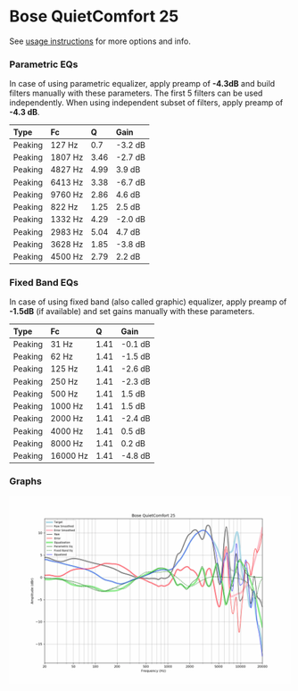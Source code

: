 # Bose QuietComfort 25
See [usage instructions](https://github.com/jaakkopasanen/AutoEq#usage) for more options and info.

### Parametric EQs
In case of using parametric equalizer, apply preamp of **-4.3dB** and build filters manually
with these parameters. The first 5 filters can be used independently.
When using independent subset of filters, apply preamp of **-4.3 dB**.

| Type    | Fc      |    Q | Gain    |
|:--------|:--------|:-----|:--------|
| Peaking | 127 Hz  | 0.7  | -3.2 dB |
| Peaking | 1807 Hz | 3.46 | -2.7 dB |
| Peaking | 4827 Hz | 4.99 | 3.9 dB  |
| Peaking | 6413 Hz | 3.38 | -6.7 dB |
| Peaking | 9760 Hz | 2.86 | 4.6 dB  |
| Peaking | 822 Hz  | 1.25 | 2.5 dB  |
| Peaking | 1332 Hz | 4.29 | -2.0 dB |
| Peaking | 2983 Hz | 5.04 | 4.7 dB  |
| Peaking | 3628 Hz | 1.85 | -3.8 dB |
| Peaking | 4500 Hz | 2.79 | 2.2 dB  |

### Fixed Band EQs
In case of using fixed band (also called graphic) equalizer, apply preamp of **-1.5dB**
(if available) and set gains manually with these parameters.

| Type    | Fc       |    Q | Gain    |
|:--------|:---------|:-----|:--------|
| Peaking | 31 Hz    | 1.41 | -0.1 dB |
| Peaking | 62 Hz    | 1.41 | -1.5 dB |
| Peaking | 125 Hz   | 1.41 | -2.6 dB |
| Peaking | 250 Hz   | 1.41 | -2.3 dB |
| Peaking | 500 Hz   | 1.41 | 1.5 dB  |
| Peaking | 1000 Hz  | 1.41 | 1.5 dB  |
| Peaking | 2000 Hz  | 1.41 | -2.4 dB |
| Peaking | 4000 Hz  | 1.41 | 0.5 dB  |
| Peaking | 8000 Hz  | 1.41 | 0.2 dB  |
| Peaking | 16000 Hz | 1.41 | -4.8 dB |

### Graphs
![](./Bose%20QuietComfort%2025.png)